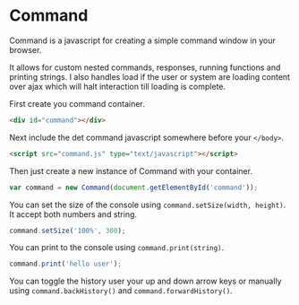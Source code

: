 # Command
Command is a javascript for creating a simple command window in your browser.

It allows for custom nested commands, responses, running functions and printing strings.
I also handles load if the user or system are loading content over ajax which will halt interaction till loading is complete.

First create you command container.

```html
<div id="command"></div>
```

Next include the det command javascript somewhere before your `</body>`.

```html
<script src="command.js" type="text/javascript"></script>
```

Then just create a new instance of Command with your container.

```javascript
var command = new Command(document.getElementById('command'));
```

You can set the size of the console using `command.setSize(width, height)`. It accept both numbers and string.

```javascript
command.setSize('100%', 300);
```

You can print to the console using `command.print(string)`.

```javascript
command.print('hello user');
```

You can toggle the history user your up and down arrow keys or manually using `command.backHistory()` and `command.forwardHistory()`.